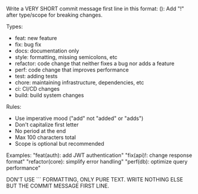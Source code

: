 Write a VERY SHORT commit message first line in this format: <type>(<scope>): <short summary>
Add "!" after type/scope for breaking changes.

Types:
- feat: new feature
- fix: bug fix
- docs: documentation only
- style: formatting, missing semicolons, etc
- refactor: code change that neither fixes a bug nor adds a feature
- perf: code change that improves performance
- test: adding tests
- chore: maintaining infrastructure, dependencies, etc
- ci: CI/CD changes
- build: build system changes

Rules:
- Use imperative mood ("add" not "added" or "adds")
- Don't capitalize first letter
- No period at the end
- Max 100 characters total
- Scope is optional but recommended

Examples:
"feat(auth): add JWT authentication"
"fix(api)!: change response format"
"refactor(core): simplify error handling"
"perf(db): optimize query performance"

DON'T USE ``` FORMATTING, ONLY PURE TEXT.
WRITE NOTHING ELSE BUT THE COMMIT MESSAGE FIRST LINE.
